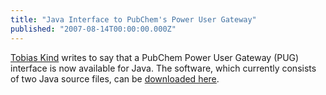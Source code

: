 ```yaml
---
title: "Java Interface to PubChem's Power User Gateway"
published: "2007-08-14T00:00:00.000Z"
---
```


[Tobias Kind](http://fiehnlab.ucdavis.edu/staff/kind/) writes to say that a PubChem Power User Gateway (PUG) interface is now available for Java. The software, which currently consists of two Java source files, can be [downloaded here](http://fiehnlab.ucdavis.edu/staff/scholz/dev/power_user_gateway_in_java/).
